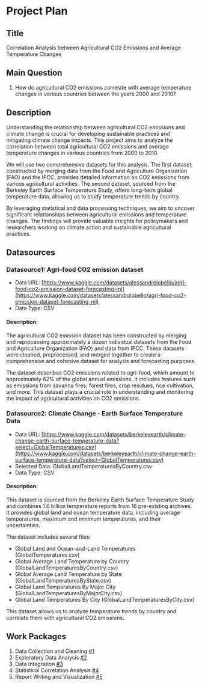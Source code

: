 # Project Plan

## Title
<!-- Give your project a short title. -->
Correlation Analysis between Agricultural CO2 Emissions and Average Temperature Changes

## Main Question

<!-- Think about one main question you want to answer based on the data. -->
1. How do agricultural CO2 emissions correlate with average temperature changes in various countries between the years 2000 and 2010?

## Description

<!-- Describe your data science project in max. 200 words. Consider writing about why and how you attempt it. -->
Understanding the relationship between agricultural CO2 emissions and climate change is crucial for developing sustainable practices and mitigating climate change impacts. This project aims to analyze the correlation between total agricultural CO2 emissions and average temperature changes in various countries from 2000 to 2010.

We will use two comprehensive datasets for this analysis. The first dataset, constructed by merging data from the Food and Agriculture Organization (FAO) and the IPCC, provides detailed information on CO2 emissions from various agricultural activities. The second dataset, sourced from the Berkeley Earth Surface Temperature Study, offers long-term global temperature data, allowing us to study temperature trends by country.

By leveraging statistical and data processing techniques, we aim to uncover significant relationships between agricultural emissions and temperature changes. The findings will provide valuable insights for policymakers and researchers working on climate action and sustainable agricultural practices.

## Datasources

<!-- Describe each datasource you plan to use in a section. Use the prefix "DatasourceX" where X is the id of the datasource. -->

### Datasource1: Agri-food CO2 emission dataset
* Data URL: [https://www.kaggle.com/datasets/alessandrolobello/agri-food-co2-emission-dataset-forecasting-ml](https://www.kaggle.com/datasets/alessandrolobello/agri-food-co2-emission-dataset-forecasting-ml)
* Data Type: CSV

#### Description:
The agricultural CO2 emission dataset has been constructed by merging and reprocessing approximately a dozen individual datasets from the Food and Agriculture Organization (FAO) and data from IPCC. These datasets were cleaned, preprocessed, and merged together to create a comprehensive and cohesive dataset for analysis and forecasting purposes.

The dataset describes CO2 emissions related to agri-food, which amount to approximately 62% of the global annual emissions. It includes features such as emissions from savanna fires, forest fires, crop residues, rice cultivation, and more. This dataset plays a crucial role in understanding and monitoring the impact of agricultural activities on CO2 emissions.

### Datasource2: Climate Change - Earth Surface Temperature Data
* Data URL: [https://www.kaggle.com/datasets/berkeleyearth/climate-change-earth-surface-temperature-data?select=GlobalTemperatures.csv](https://www.kaggle.com/datasets/berkeleyearth/climate-change-earth-surface-temperature-data?select=GlobalTemperatures.csv)
* Selected Data: GlobalLandTemperaturesByCountry.csv
* Data Type: CSV

#### Description:
This dataset is sourced from the Berkeley Earth Surface Temperature Study and combines 1.6 billion temperature reports from 16 pre-existing archives. It provides global land and ocean temperature data, including average temperatures, maximum and minimum temperatures, and their uncertainties.

The dataset includes several files:
- Global Land and Ocean-and-Land Temperatures (GlobalTemperatures.csv)
- Global Average Land Temperature by Country (GlobalLandTemperaturesByCountry.csv)
- Global Average Land Temperature by State (GlobalLandTemperaturesByState.csv)
- Global Land Temperatures By Major City (GlobalLandTemperaturesByMajorCity.csv)
- Global Land Temperatures By City (GlobalLandTemperaturesByCity.csv)

This dataset allows us to analyze temperature trends by country and correlate them with agricultural CO2 emissions.

## Work Packages

<!-- List of work packages ordered sequentially, each pointing to an issue with more details. -->

1. Data Collection and Cleaning [#1][i1]
2. Exploratory Data Analysis [#2][i2]
3. Data Integration [#3][i3]
4. Statistical Correlation Analysis [#4][i4]
5. Report Writing and Visualization [#5][i5]

[i1]: https://github.com/madahian/made-ss24/issues/1
[i2]: https://github.com/madahian/made-ss24/issues/2
[i3]: https://github.com/madahian/made-ss24/issues/3
[i4]: https://github.com/madahian/made-ss24/issues/4
[i5]: https://github.com/madahian/made-ss24/issues/5
